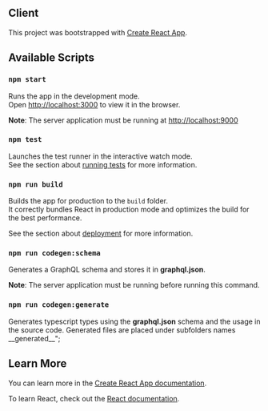 ## Client

This project was bootstrapped with [Create React App](https://github.com/facebook/create-react-app).

## Available Scripts

### `npm start`

Runs the app in the development mode.<br />
Open [http://localhost:3000](http://localhost:3000) to view it in the browser.

**Note**: The server application must be running at [http://localhost:9000](http://localhost:9000)

### `npm test`

Launches the test runner in the interactive watch mode.<br />
See the section about [running tests](https://facebook.github.io/create-react-app/docs/running-tests) for more information.

### `npm run build`

Builds the app for production to the `build` folder.<br />
It correctly bundles React in production mode and optimizes the build for the best performance.

See the section about [deployment](https://facebook.github.io/create-react-app/docs/deployment) for more information.

### `npm run codegen:schema`

Generates a GraphQL schema and stores it in **graphql.json**.

**Note**: The server application must be running before running this command.

### `npm run codegen:generate`

Generates typescript types using the **graphql.json** schema and the usage in the source code. Generated files are placed under subfolders names \_\_generated\_\_";

## Learn More

You can learn more in the [Create React App documentation](https://facebook.github.io/create-react-app/docs/getting-started).

To learn React, check out the [React documentation](https://reactjs.org/).
